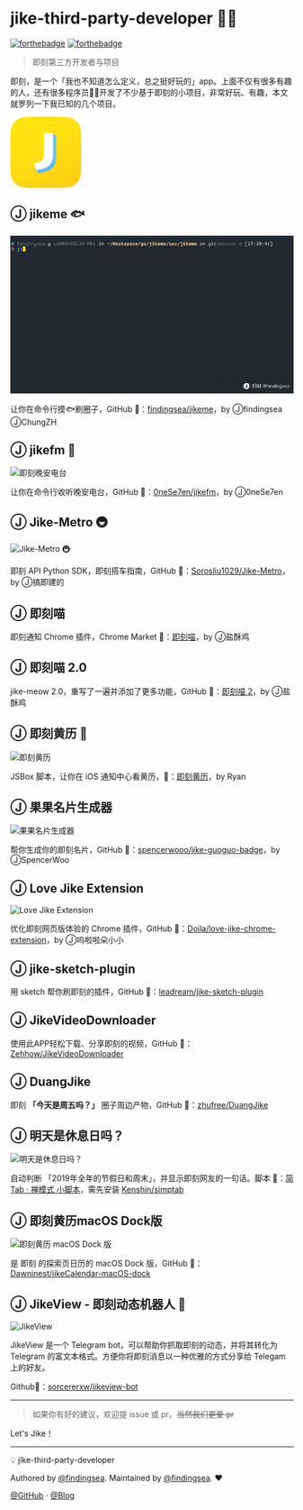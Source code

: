 # jike-third-party-developer 👨‍💻‍

[![forthebadge](https://forthebadge.com/images/badges/built-with-love.svg)](https://forthebadge.com)  [![forthebadge](https://forthebadge.com/images/badges/makes-people-smile.svg)](https://forthebadge.com)

> 即刻第三方开发者与项目

即刻，是一个「我也不知道怎么定义，总之挺好玩的」app。上面不仅有很多有趣的人，还有很多程序员👨‍💻‍开发了不少基于即刻的小项目，非常好玩、有趣，本文就罗列一下我已知的几个项目。

<img src="https://raw.githubusercontent.com/findingsea/blog_source/master/images/jike.jpg" alt="即刻 - 看点好东西 by If Tech" width="25%" height="25%" border=0>

## Ⓙ jikeme 🐟

![jikeme](https://raw.githubusercontent.com/findingsea/jikeme/master/dist/exmaple.gif)

让你在命令行摸🐟刷圈子，GitHub 🔗：[findingsea/jikeme](https://github.com/findingsea/jikeme)，by Ⓙfindingsea ⒿChungZH 

## Ⓙ jikefm 🎵

![即刻晚安电台](https://raw.githubusercontent.com/findingsea/jikefm/master/dist/example.gif)

让你在命令行收听晚安电台，GitHub 🔗：[0neSe7en/jikefm](https://github.com/0neSe7en/jikefm)，by Ⓙ0neSe7en 

## Ⓙ Jike-Metro 🚇

![Jike-Metro 🚇](https://github.com/findingsea/jike-third-party-developer/blob/master/dist/jike-metro.png?raw=true)

即刻 API Python SDK，即刻搭车指南，GitHub 🔗：[Sorosliu1029/Jike-Metro](https://github.com/Sorosliu1029/Jike-Metro)， by Ⓙ搞即建的 

## Ⓙ 即刻喵

即刻通知 Chrome 插件，Chrome Market 🔗：[即刻喵](https://chrome.google.com/webstore/detail/%E5%8D%B3%E5%88%BB%E5%96%B5/gahlkoaglgmbpjoecaahganpccafojaa?hl=zh-CN)，by Ⓙ盐酥鸡 

## Ⓙ 即刻喵 2.0

jike-meow 2.0，重写了一遍并添加了更多功能，GitHub 🔗：[即刻喵 2](https://github.com/coder-ysj/jike-meow-2)，by Ⓙ盐酥鸡

## Ⓙ 即刻黄历 📆

![即刻黄历](https://github.com/findingsea/jike-third-party-developer/blob/master/dist/jike-calendar.jpg?raw=true)

JSBox 脚本，让你在 iOS 通知中心看黄历，🔗：[即刻黄历](https://xteko.com/redir?name=Jike%20Calendar&url=https%3A%2F%2Fstorage.ryannn.com%2Fjsbox%2FJike-Calendar.js&icon=icon_125.png&types=3&version=1.0&author=Ryan)，by Ryan

## Ⓙ 果果名片生成器

![果果名片生成器](https://camo.githubusercontent.com/9c176beaf7121f48041f1fe4dd78eaaf638e32f2/68747470733a2f2f692e6c6f6c692e6e65742f323031382f31312f32362f356266626139323236326437352e6a7067)

帮你生成你的即刻名片，GitHub 🔗：[spencerwooo/jike-guoguo-badge](https://github.com/spencerwooo/jike-guoguo-badge)，by ⒿSpencerWoo

## Ⓙ Love Jike Extension

![Love Jike Extension](https://github.com/Unknow-Y/tojike-chrome-extension/blob/master/dist/example-v2.0.9.gif)

优化即刻网页版体验的 Chrome 插件，GitHub 🔗：[Doila/love-jike-chrome-extension](https://github.com/Doila/love-jike-chrome-extension)，by Ⓙ呜啦啦朵小小


## Ⓙ jike-sketch-plugin

用 sketch 帮你刷即刻的插件，GitHub 🔗：[leadream/jike-sketch-plugin](https://github.com/leadream/jike-sketch-plugin)

## Ⓙ JikeVideoDownloader

使用此APP轻松下载、分享即刻的视频，GitHub 🔗：[Zehhow/JikeVideoDownloader](https://github.com/Zehhow/JikeVideoDownloader)

## Ⓙ DuangJike

即刻 **「今天是周五吗？」** 圈子周边产物，GitHub 🔗：[zhufree/DuangJike](https://github.com/zhufree/DuangJike)

## Ⓙ 明天是休息日吗？

![明天是休息日吗？](https://github.com/findingsea/jike-third-party-developer/blob/master/dist/simptab.png?raw=true)

自动判断 「2019年全年的节假日和周末」，并显示即刻网友的一句话。脚本 🔗：[简 Tab · 禅模式 小脚本](https://github.com/Kenshin/simptab/issues/63)，需先安装 [Kenshin/simptab](https://github.com/Kenshin/simptab)

## Ⓙ 即刻黄历macOS Dock版

![即刻黄历 macOS Dock 版](https://raw.githubusercontent.com/Dawninest/jikeCalendar-macOS-dock/master/readSupport/01.jpg)

是 即刻 的探索页日历的 macOS Dock 版，GitHub 🔗：[Dawninest/jikeCalendar-macOS-dock](https://github.com/Dawninest/jikeCalendar-macOS-dock)

## Ⓙ JikeView - 即刻动态机器人 🤖

![JikeView](https://github.com/sorcererxw/jike-third-party-developer/blob/master/dist/jikeview.gif?raw=true)

JikeView 是一个 Telegram bot，可以帮助你抓取即刻的动态，并将其转化为 Telegram 的富文本格式。方便你将即刻消息以一种优雅的方式分享给 Telegam 上的好友。

Github🔗：[sorcererxw/jikeview-bot](https://github.com/sorcererxw/jikeview-bot)

------

> 如果你有好的建议，欢迎提 issue 或 pr。~~当然我们更爱 pr~~

Let's Jike！

------

:bulb: jike-third-party-developer

Authored by [@findingsea](https://github.com/findingsea/). Maintained by [@findingsea](https://github.com/findingsea/). :heart:

[@GitHub](https://github.com/findingsea/) · [@Blog](https://findingsea.github.io)
